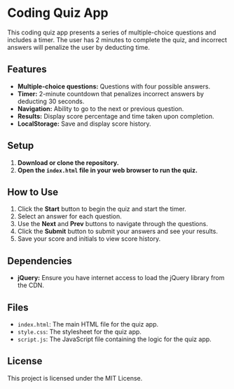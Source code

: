 # Coding Quiz App

This coding quiz app presents a series of multiple-choice questions and includes a timer. The user has 2 minutes to complete the quiz, and incorrect answers will penalize the user by deducting time.

## Features

- **Multiple-choice questions:** Questions with four possible answers.
- **Timer:** 2-minute countdown that penalizes incorrect answers by deducting 30 seconds.
- **Navigation:** Ability to go to the next or previous question.
- **Results:** Display score percentage and time taken upon completion.
- **LocalStorage:** Save and display score history.

## Setup

1. **Download or clone the repository.**
2. **Open the `index.html` file in your web browser to run the quiz.**

## How to Use

1. Click the **Start** button to begin the quiz and start the timer.
2. Select an answer for each question.
3. Use the **Next** and **Prev** buttons to navigate through the questions.
4. Click the **Submit** button to submit your answers and see your results.
5. Save your score and initials to view score history.

## Dependencies

- **jQuery:** Ensure you have internet access to load the jQuery library from the CDN.

## Files

- `index.html`: The main HTML file for the quiz app.
- `style.css`: The stylesheet for the quiz app.
- `script.js`: The JavaScript file containing the logic for the quiz app.

## License

This project is licensed under the MIT License.
